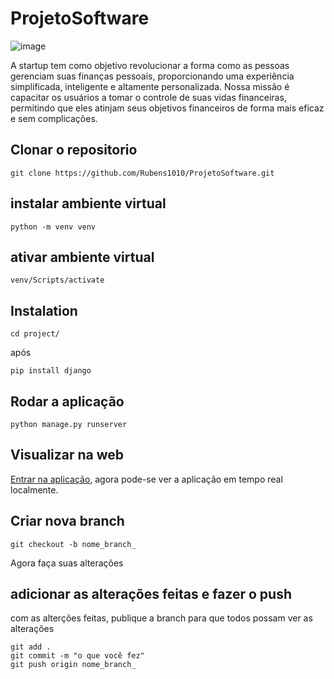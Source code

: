 # ProjetoSoftware

![image](https://github.com/Rubens1010/ProjetoSoftware/assets/124901479/7e1c8d53-9ded-4044-a2b2-8c73c1ef6432)


A startup tem como objetivo revolucionar a forma como as pessoas gerenciam suas finanças pessoais, proporcionando uma experiência simplificada, inteligente e altamente personalizada. Nossa missão é capacitar os usuários a tomar o controle de suas vidas financeiras, permitindo que eles atinjam seus objetivos financeiros de forma mais eficaz e sem complicações.

## Clonar o repositorio

```
git clone https://github.com/Rubens1010/ProjetoSoftware.git
```

## instalar ambiente virtual

```
python -m venv venv
```
## ativar ambiente virtual

```
venv/Scripts/activate
```

## Instalation
```
cd project/
```
após

```
pip install django
```

## Rodar a aplicação

```
python manage.py runserver
```

## Visualizar na web

[Entrar na aplicação](http://127.0.0.1:8000/), agora pode-se ver a aplicação em tempo real localmente.

## Criar nova branch

```
git checkout -b nome_branch_
```

Agora faça suas alterações

## adicionar as alterações feitas e fazer o push

com as alterções feitas, publique a branch para que todos possam ver as alterações

```
git add .
git commit -m "o que você fez"
git push origin nome_branch_
```
